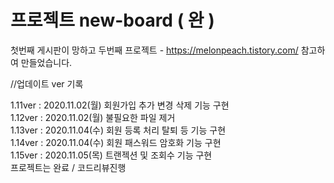 # 프로젝트 new-board ( 완 )
첫번째 게시판이 망하고 두번째 프로젝트 - https://melonpeach.tistory.com/ 참고하여 만들었습니다.


//업데이트 ver 기록

1.11ver : 2020.11.02(월) 회원가입 추가 변경 삭제 기능 구현     
1.12ver : 2020.11.02(월) 불필요한 파일 제거    
1.13ver : 2020.11.04(수) 회원 등록 처리 탈퇴 등 기능 구현     
1.14ver : 2020.11.04(수) 회원 패스워드 암호화 기능 구현    
1.15ver : 2020.11.05(목) 트랜젝션 및 조회수 기능 구현    
프로젝트는 완료 / 코드리뷰진행 
